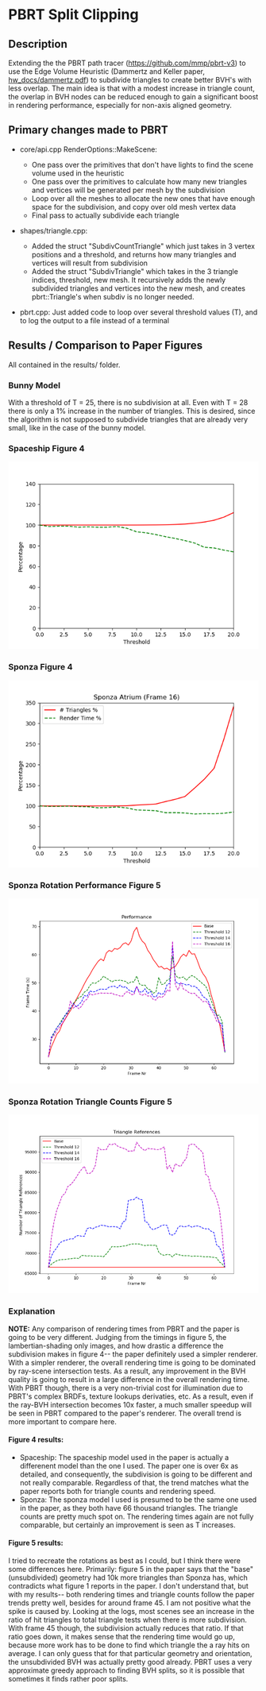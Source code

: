 # PBRT Split Clipping

## Description
Extending the the PBRT path tracer (https://github.com/mmp/pbrt-v3) to use the Edge Volume Heuristic (Dammertz and Keller paper, [hw_docs/dammertz.pdf](hw_docs/dammertz.pdf)) to subdivide triangles to create better BVH's with less overlap. The main idea is that with a modest increase in triangle count, the overlap in BVH nodes can be reduced enough to gain a significant boost in rendering performance, especially for non-axis aligned geometry. 

## Primary changes made to PBRT

* core/api.cpp RenderOptions::MakeScene:
    - One pass over the primitives that don't have lights to find the scene volume used in the heuristic
    - One pass over the primitives to calculate how many new triangles and vertices will be generated per mesh by the subdivision
    - Loop over all the meshes to allocate the new ones that have enough space for the subdivision, and copy over old mesh vertex data
    - Final pass to actually subdivide each triangle
    
* shapes/triangle.cpp:
    - Added the struct "SubdivCountTriangle" which just takes in 3 vertex positions and a threshold, and returns how many triangles and vertices will result from subdivision
    - Added the struct "SubdivTriangle" which takes in the 3 triangle indices, threshold, new mesh. It recursively adds the newly subdivided triangles and vertices into the new mesh, and creates pbrt::Triangle's when subdiv is no longer needed.

* pbrt.cpp: Just added code to loop over several threshold values (T), and to log the output to a file instead of a terminal


## Results / Comparison to Paper Figures
All contained in the results/ folder.

### Bunny Model
With a threshold of T = 25, there is no subdivision at all. Even with T = 28 there is only a 1% increase in the number of triangles. This is desired, since the algorithm is not supposed to subdivide triangles that are already very small, like in the case of the bunny model.

### Spaceship Figure 4

![Spaceship scene with varying threshold values](results/spaceship.png)

### Sponza Figure 4

![Sponza scene with varying threshold values](results/sponza.png)

### Sponza Rotation Performance Figure 5

![Sponza rotation performance](results/sponza_fig_5_performance.png)

### Sponza Rotation Triangle Counts Figure 5

![Sponza rotation triangle counts](results/sponza_fig_5_triangle_references.png)


### Explanation
**NOTE:** Any comparison of rendering times from PBRT and the paper is going to be very different. Judging from the timings in figure 5, the lambertian-shading only images, and how drastic a difference the subdivision makes in figure 4-- the paper definitely used a simpler renderer. With a simpler renderer, the overall rendering time is going to be dominated by ray-scene intersection tests. As a result, any improvement in the BVH quality is going to result in a large difference in the overall rendering time. With PBRT though, there is a very non-trivial cost for illumination due to PBRT's complex BRDFs, texture lookups derivaties, etc. As a result, even if the ray-BVH intersection becomes 10x faster, a much smaller speedup will be seen in PBRT compared to the paper's renderer. The overall trend is more important to compare here.

#### Figure 4 results:
* Spaceship: The spaceship model used in the paper is actually a differenent model than the one I used. The paper one is over 6x as detailed, and consequently, the subdivision is going to be different and not really comparable. Regardless of that, the trend matches what the paper reports both for triangle counts and rendering speed.
* Sponza: The sponza model I used is presumed to be the same one used in the paper, as they both have 66 thousand triangles. The triangle counts are pretty much spot on. The rendering times again are not fully comparable, but certainly an improvement is seen as T increases.

#### Figure 5 results:
I tried to recreate the rotations as best as I could, but I think there were some differences here. Primarily: figure 5 in the paper says that the "base" (unsubdivided) geometry had 10k more triangles than Sponza has, which contradicts what figure 1 reports in the paper. I don't understand that, but with my results-- both rendering times and triangle counts follow the paper trends pretty well, besides for around frame 45. I am not positive what the spike is caused by. Looking at the logs, most scenes see an increase in the ratio of hit triangles to total triangle tests when there is more subdivision. With frame 45 though, the subdivision actually reduces that ratio. If that ratio goes down, it makes sense that the rendering time would go up, because more work has to be done to find which triangle the a ray hits on average. I can only guess that for that particular geometry and orientation, the unsubdivided BVH was actually pretty good already. PBRT uses a very approximate greedy approach to finding BVH splits, so it is possible that sometimes it finds rather poor splits.